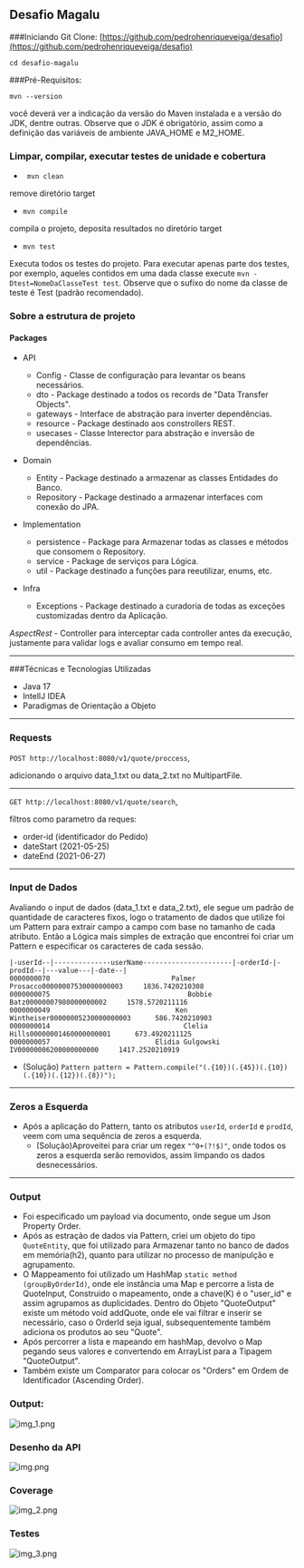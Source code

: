  ## Desafio Magalu ##

###Iniciando
Git Clone: [https://github.com/pedrohenriqueveiga/desafio](https://github.com/pedrohenriqueveiga/desafio)

`cd desafio-magalu`

###Pré-Requisitos:

`mvn --version`

você deverá ver a indicação da versão do Maven instalada e a versão do JDK, dentre outras. Observe que o JDK é obrigatório, assim como a definição das variáveis de ambiente JAVA_HOME e M2_HOME.

### Limpar, compilar, executar testes de unidade e cobertura
* ` mvn clean`

remove diretório target

* `mvn compile`

compila o projeto, deposita resultados no diretório target

* `mvn test`

Executa todos os testes do projeto. Para executar apenas parte dos testes, por exemplo, 
aqueles contidos em uma dada classe execute `mvn -Dtest=NomeDaClasseTest test`.
Observe que o sufixo do nome da classe de teste é Test (padrão recomendado).


### Sobre a estrutura de projeto

#### Packages 
    
* API 
    * Config - Classe de configuração para levantar os beans necessários.
    * dto - Package destinado a todos os records de "Data Transfer Objects".
    * gateways -  Interface de abstração para inverter dependências.
    * resource - Package destinado aos constrollers REST.
    * usecases - Classe Interector para abstração e inversão de dependências. 
* Domain 
  * Entity - Package destinado a armazenar as classes Entidades do Banco.
  * Repository - Package destinado a armazenar interfaces com conexão do JPA.
* Implementation
  * persistence - Package para Armazenar todas as classes e métodos que consomem o Repository.
  * service - Package de serviços para Lógica.
  * util - Package destinado a funções para reeutilizar, enums, etc.
 
* Infra
  * Exceptions - Package destinado a curadoria de todas as exceções customizadas dentro da Aplicação.

_AspectRest_ -  Controller para interceptar cada controller antes da execução, justamente para validar logs e avaliar consumo em tempo real.
___
###Técnicas e Tecnologias Utilizadas

* Java 17
* IntellJ IDEA
* Paradigmas de Orientação a Objeto


___
### Requests

`POST http://localhost:8080/v1/quote/proccess`, 

adicionando o arquivo data_1.txt ou data_2.txt no MultipartFile.
___
`GET http://localhost:8080/v1/quote/search`,

filtros como parametro da reques:
* order-id (identificador do Pedido)
* dateStart (2021-05-25) 
* dateEnd   (2021-06-27) 

___
### Input de Dados
Avaliando o input de dados (data_1.txt e data_2.txt),
ele segue um padrão de quantidade de caracteres fixos, logo o tratamento de dados que utilize
foi um Pattern para extrair campo a campo com base no tamanho de cada atributo.
Então a Lógica  mais simples de extração que encontrei foi criar um Pattern e especificar os caracteres de cada sessão.
```
|-userId--|--------------userName----------------------|-orderId-|-prodId--|---value---|-date--|
0000000070                              Palmer Prosacco00000007530000000003     1836.7420210308
0000000075                                  Bobbie Batz00000007980000000002     1578.5720211116
0000000049                               Ken Wintheiser00000005230000000003      586.7420210903
0000000014                                 Clelia Hills00000001460000000001      673.4920211125
0000000057                          Elidia Gulgowski IV00000006200000000000     1417.2520210919 
````
 * (Solução) 
`Pattern pattern = Pattern.compile("(.{10})(.{45})(.{10})(.{10})(.{12})(.{8})");`
___
 ### Zeros a Esquerda
 * Após a aplicação do Pattern, tanto os atributos `userId`, `orderId` e `prodId`, veem com uma sequência de zeros a esquerda.
   * (Solução)Aproveitei para criar um regex `"^0+(?!$)"`, onde todos os zeros a esquerda serão removidos, assim limpando os dados desnecessários.
___
 ### Output
 * Foi especificado um payload via documento, onde segue um Json Property Order.
 * Após as estração de dados via Pattern, criei um objeto do tipo `QuoteEntity`, que foi utilizado para Armazenar tanto no banco de dados em memória(h2), quanto para utilizar no processo de manipulção e agrupamento.
 * O Mappeamento foi utilizado um HashMap `static method (groupByOrderId)`, onde ele instância uma Map e percorre a lista de QuoteInput,
 Construido o mapeamento, onde a chave(K) é o "user_id" e assim agrupamos as duplicidades.
Dentro do Objeto "QuoteOutput" existe um método void addQuote, onde ele vai filtrar e inserir se necessário, caso o OrderId seja igual, subsequentemente também adiciona os produtos ao seu "Quote".
 * Após percorrer a lista e mapeando em hashMap, devolvo o Map pegando seus valores e convertendo em ArrayList para a Tipagem "QuoteOutput".
 * Também existe um Comparator para colocar os "Orders" em Ordem de Identificador (Ascending Order).



### Output:
 ![img_1.png](img_1.png)
### Desenho da API
![img.png](img.png)

### Coverage
![img_2.png](img_2.png)

### Testes
![img_3.png](img_3.png)


